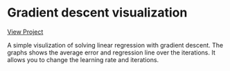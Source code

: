 # Gradient descent visualization

<a href="https://gradientvisual.herokuapp.com/"> View Project</a>

A simple visulization of solving linear regression with gradient descent. The graphs shows the average error and regression line over the iterations. It allows you to change the learning rate and iterations.

